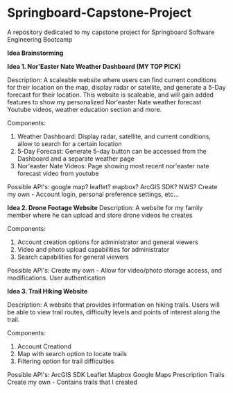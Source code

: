 # Springboard-Capstone-Project
A repository dedicated to my capstone project for Springboard Software Engineering Bootcamp

**Idea Brainstorming**

**Idea 1. Nor'Easter Nate Weather Dashboard (MY TOP PICK)** 

Description: 
A scaleable website where users can find current conditions for their location on the map, display radar or satellite, and generate a 5-Day forecast for their location. This website is scaleable, and will gain added features to show my personalized Nor'easter Nate weather forecast Youtube videos, weather education section and more.

Components:
  1. Weather Dashboard: Display radar, satellite, and current conditions, allow to search for a certain location
  2. 5-Day Forecast: Generate 5-day button can be accessed from the Dashboard and a separate weather page
  3. Nor'easter Nate Videos: Page showing most recent nor'easter nate forecast video from youtube

Possible API's:
  google map?
  leaflet?
  mapbox?
  ArcGIS SDK?
  NWS?
  Create my own - Account login, personal preference settings, etc...


**Idea 2. Drone Footage Website**
Description: 
A website for my family member where he can upload and store drone videos he creates

Components:
  1. Account creation options for administrator and general viewers
  2. Video and photo upload capabilities for administrator
  3. Search capabilities for general viewers

Possible API's:
  Create my own - Allow for video/photo storage access, and modifications. User authentication


**Idea 3. Trail Hiking Website**

Description:
A website that provides information on hiking trails. Users will be able to view trail routes, difficulty levels and points of interest along the trail.

Components:
  1. Account Creationd
  2. Map with search option to locate trails
  3. Filtering option for trail difficulties

Possible API's:
  ArcGIS SDK
  Leaflet
  Mapbox
  Google Maps
  Prescription Trails
  Create my own - Contains trails that I created
